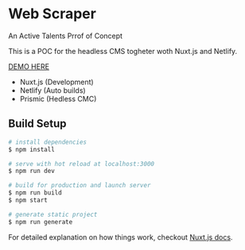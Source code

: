 # Web Scraper

An Active Talents Prrof of Concept

This is a POC for the headless CMS togheter woth Nuxt.js and Netlify.   
   
[DEMO HERE](https://at-demo-web-scraper.netlify.com/)  
   
* Nuxt.js (Development)
* Netlify (Auto builds)
* Prismic (Hedless CMC)


## Build Setup

``` bash
# install dependencies
$ npm install

# serve with hot reload at localhost:3000
$ npm run dev

# build for production and launch server
$ npm run build
$ npm start

# generate static project
$ npm run generate
```

For detailed explanation on how things work, checkout [Nuxt.js docs](https://nuxtjs.org).


